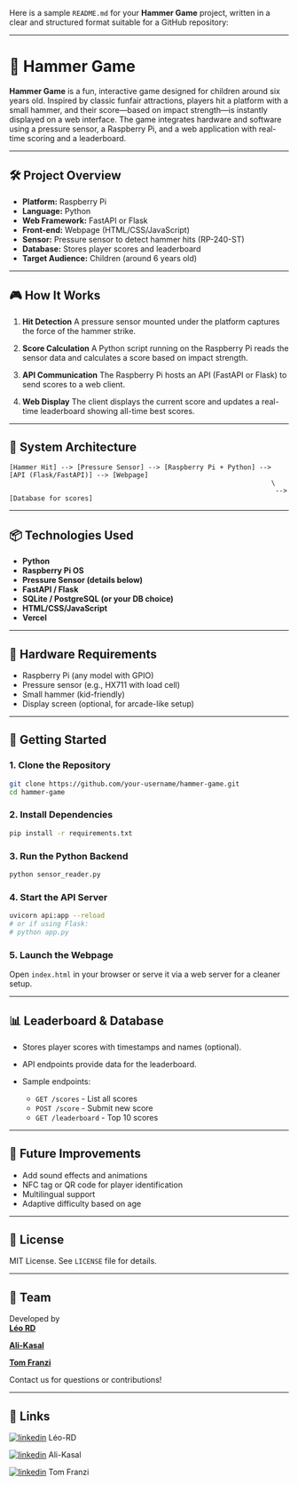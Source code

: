 
Here is a sample `README.md` for your **Hammer Game** project, written in a clear and structured format suitable for a GitHub repository:

---

# 🎯 Hammer Game

**Hammer Game** is a fun, interactive game designed for children around six years old. Inspired by classic funfair attractions, players hit a platform with a small hammer, and their score—based on impact strength—is instantly displayed on a web interface. The game integrates hardware and software using a pressure sensor, a Raspberry Pi, and a web application with real-time scoring and a leaderboard.

---

## 🛠️ Project Overview

* **Platform:** Raspberry Pi
* **Language:** Python
* **Web Framework:** FastAPI or Flask
* **Front-end:** Webpage (HTML/CSS/JavaScript)
* **Sensor:** Pressure sensor to detect hammer hits (RP-240-ST)
* **Database:** Stores player scores and leaderboard
* **Target Audience:** Children (around 6 years old)

---

## 🎮 How It Works

1. **Hit Detection**
   A pressure sensor mounted under the platform captures the force of the hammer strike.

2. **Score Calculation**
   A Python script running on the Raspberry Pi reads the sensor data and calculates a score based on impact strength.

3. **API Communication**
   The Raspberry Pi hosts an API (FastAPI or Flask) to send scores to a web client.

4. **Web Display**
   The client displays the current score and updates a real-time leaderboard showing all-time best scores.

---

## 🧩 System Architecture

```plaintext
[Hammer Hit] --> [Pressure Sensor] --> [Raspberry Pi + Python] --> [API (Flask/FastAPI)] --> [Webpage]
                                                                  \
                                                                   --> [Database for scores]
```

---

## 📦 Technologies Used

* **Python**
* **Raspberry Pi OS**
* **Pressure Sensor (details below)**
* **FastAPI / Flask**
* **SQLite / PostgreSQL (or your DB choice)**
* **HTML/CSS/JavaScript**
* **Vercel**

---

## 🧪 Hardware Requirements

* Raspberry Pi (any model with GPIO)
* Pressure sensor (e.g., HX711 with load cell)
* Small hammer (kid-friendly)
* Display screen (optional, for arcade-like setup)

---

## 🚀 Getting Started

### 1. Clone the Repository

```bash
git clone https://github.com/your-username/hammer-game.git
cd hammer-game
```

### 2. Install Dependencies

```bash
pip install -r requirements.txt
```

### 3. Run the Python Backend

```bash
python sensor_reader.py
```

### 4. Start the API Server

```bash
uvicorn api:app --reload
# or if using Flask:
# python app.py
```

### 5. Launch the Webpage

Open `index.html` in your browser or serve it via a web server for a cleaner setup.

---

## 📊 Leaderboard & Database

* Stores player scores with timestamps and names (optional).
* API endpoints provide data for the leaderboard.
* Sample endpoints:

  * `GET /scores` - List all scores
  * `POST /score` - Submit new score
  * `GET /leaderboard` - Top 10 scores

---

## 🧠 Future Improvements

* Add sound effects and animations
* NFC tag or QR code for player identification
* Multilingual support
* Adaptive difficulty based on age

---

## 📃 License

MIT License. See `LICENSE` file for details.

---

## 👥 Team

Developed by  
[**Léo RD**](https://github.com/Leo-RD)

[**Ali-Kasal**](https://github.com/Ali-Kasal)

 [**Tom Franzi**](https://github.com/tomfranzi)
 
 Contact us for questions or contributions!

---




## 🔗 Links
[![linkedin](https://img.shields.io/badge/linkedin-0A66C2?style=for-the-badge&logo=linkedin&logoColor=white)](https://www.linkedin.com/in/l%C3%A9opold-roux-decorzent-1a83ba2b3/) Léo-RD


[![linkedin](https://img.shields.io/badge/linkedin-0A66C2?style=for-the-badge&logo=linkedin&logoColor=white)](https://www.linkedin.com/in/tom-franzi/) Ali-Kasal

[![linkedin](https://img.shields.io/badge/linkedin-0A66C2?style=for-the-badge&logo=linkedin&logoColor=white)](https://www.linkedin.com/in/ali-kasal-509a09326/) Tom Franzi



